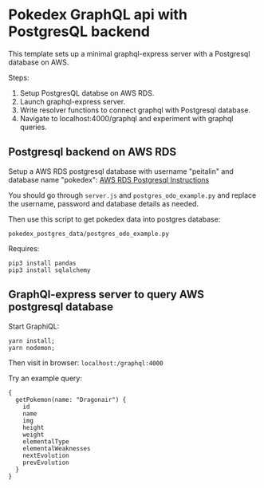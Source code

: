 


# Pokedex GraphQL api with PostgresQL backend

This template sets up a minimal graphql-express server with a Postgresql database on AWS.

Steps:
1. Setup PostgresQL databse on AWS RDS.
2. Launch graphql-express server.
3. Write resolver functions to connect graphql with Postgresql database.
4. Navigate to localhost:4000/graphql and experiment with graphql queries.



## Postgresql backend on AWS RDS
Setup a AWS RDS postgresql database with username "peitalin" and database name "pokedex":
[AWS RDS Postgresql Instructions]( http://docs.aws.amazon.com/AmazonRDS/latest/UserGuide/CHAP_GettingStarted.CreatingConnecting.PostgreSQL.html )

You should go through `server.js` and `postgres_odo_example.py` and replace the username, password and database details as needed.

Then use this script to get pokedex data into postgres database:

`pokedex_postgres_data/postgres_odo_example.py`

Requires:
```
pip3 install pandas
pip3 install sqlalchemy
```

## GraphQl-express server to query AWS postgresql database

Start GraphiQL:
```
yarn install;
yarn nodemon;
```

Then visit in browser:
`localhost:/graphql:4000`


Try an example query:
```
{
  getPokemon(name: "Dragonair") {
    id
    name
    img
    height
    weight
    elementalType
    elementalWeaknesses
    nextEvolution
    prevEvolution
  }
}
```




